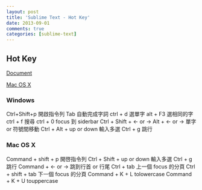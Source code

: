 ```yaml
---
layout: post
title: '‎Sublime Text - Hot Key'
date: 2013-09-01
comments: true
categories: [sublime-text]
---
```

## Hot Key

[Document](http://www.sublimetext.com/docs/2/)

[Mac OS X](https://gist.github.com/lucasfais/1207002)

### Windows

Ctrl+Shift+p
開啟指令列
Tab
自動完成字詞
ctrl + d
選單字
alt + F3
選相同的字
ctrl + f
搜尋
ctrl + 0
focus 到 siderbar
Ctrl + Shift + <- or ->
Alt + <- or ->
單字 or 符號間移動
Ctrl + Alt + up or down
輸入多選
Ctrl + g
跳行

### Mac OS X

Command + shift + p
開啓指令列
Ctrl + Shift + up or down
輸入多選
Ctrl + g
跳行
Command + <- or ->
跳到行首 or 行尾
Ctrl + tab
上一個 focus 的分頁
Ctrl + shift + tab
下一個 focus 的分頁
Command + K + L
tolowercase
Command + K + U
touppercase
